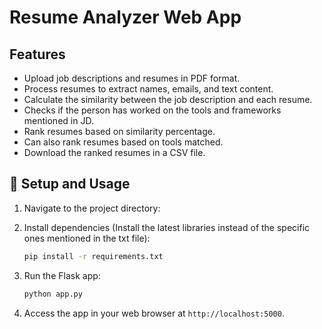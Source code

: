 # Resume Analyzer Web App 


## Features

- Upload job descriptions and resumes in PDF format.
- Process resumes to extract names, emails, and text content.
- Calculate the similarity between the job description and each resume.
- Checks if the person has worked on the tools and frameworks mentioned in JD.
- Rank resumes based on similarity percentage.
- Can also rank resumes based on tools matched.
- Download the ranked resumes in a CSV file. 

## :wrench: Setup and Usage

1. Navigate to the project directory:

2. Install dependencies (Install the latest libraries instead of the specific ones mentioned in the txt file):
   ```sh
   pip install -r requirements.txt
   ```

3. Run the Flask app:
   ```sh
   python app.py
   ```

4. Access the app in your web browser at `http://localhost:5000`.





